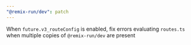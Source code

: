 ```yaml
---
"@remix-run/dev": patch
---
```


When `future.v3_routeConfig` is enabled, fix errors evaluating `routes.ts` when multiple copies of `@remix-run/dev` are present
